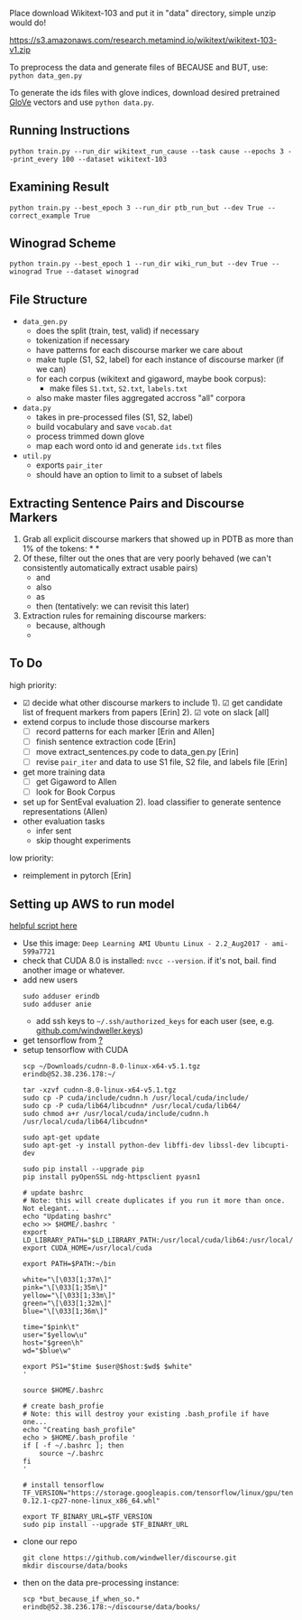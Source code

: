 Place download Wikitext-103 and put it in "data" directory,
simple unzip would do!

https://s3.amazonaws.com/research.metamind.io/wikitext/wikitext-103-v1.zip

To preprocess the data and generate files of BECAUSE and BUT, use:
`python data_gen.py `

To generate the ids files with glove indices, download desired pretrained [GloVe](https://nlp.stanford.edu/projects/glove/) vectors and use `python data.py`.

## Running Instructions

```
python train.py --run_dir wikitext_run_cause --task cause --epochs 3 --print_every 100 --dataset wikitext-103
```

## Examining Result

```
python train.py --best_epoch 3 --run_dir ptb_run_but --dev True --correct_example True
```

## Winograd Scheme

```
python train.py --best_epoch 1 --run_dir wiki_run_but --dev True --winograd True --dataset winograd
```

## File Structure

* `data_gen.py`
	- does the split (train, test, valid) if necessary
	- tokenization if necessary
	- have patterns for each discourse marker we care about
	- make tuple (S1, S2, label) for each instance of discourse marker (if we can)
	- for each corpus (wikitext and gigaword, maybe book corpus):
		- make files `S1.txt`, `S2.txt`, `labels.txt`
	- also make master files aggregated accross "all" corpora
* `data.py`
	- takes in pre-processed files (S1, S2, label)
	- build vocabulary and save `vocab.dat`
	- process trimmed down glove
	- map each word onto id and generate `ids.txt` files
* `util.py`
	- exports `pair_iter`
	- should have an option to limit to a subset of labels

## Extracting Sentence Pairs and Discourse Markers

1. Grab all explicit discourse markers that showed up in PDTB as more than 1% of the tokens:
	* 
	*
2. Of these, filter out the ones that are very poorly behaved (we can't consistently automatically extract usable pairs)
	* and
	* also
	* as
	* then (tentatively: we can revisit this later)
3. Extraction rules for remaining discourse markers:
	* because, although
	* 

## To Do

high priority:

* ☑ decide what other discourse markers to include
   1). ☑ get candidate list of frequent markers from papers [Erin]
   2). ☑ vote on slack [all]
* extend corpus to include those discourse markers
   - ☐ record patterns for each marker [Erin and Allen]
   - ☐ finish sentence extraction code [Erin]
   - ☐ move extract_sentences.py code to data_gen.py [Erin]
   - ☐ revise `pair_iter` and data to use S1 file, S2 file, and labels file [Erin]
* get more training data
	- ☐ get Gigaword to Allen
	- ☐ look for Book Corpus
* set up for SentEval evaluation 
    2). load classifier to generate sentence representations (Allen)
* other evaluation tasks
    - infer sent
    - skip thought experiments

low priority:

* reimplement in pytorch [Erin]

## Setting up AWS to run model

[helpful script here](https://bitbucket.org/jhong1/azure-gpu-setup/src/4f736634c9a714fba988e664805c19cf4ca05508/gpu-setup-part2.sh?at=master&fileviewer=file-view-default)

* Use this image: `Deep Learning AMI Ubuntu Linux - 2.2_Aug2017 - ami-599a7721`
* check that CUDA 8.0 is installed: `nvcc --version`. if it's not, bail. find another image or whatever.
* add new users
	```
	sudo adduser erindb
	sudo adduser anie
	```
	* add ssh keys to `~/.ssh/authorized_keys` for each user (see, e.g. [github.com/windweller.keys](https://github.com/windweller.keys))
* get tensorflow from [?](?)
* setup tensorflow with CUDA
	```
	scp ~/Downloads/cudnn-8.0-linux-x64-v5.1.tgz erindb@52.38.236.178:~/

	tar -xzvf cudnn-8.0-linux-x64-v5.1.tgz
	sudo cp -P cuda/include/cudnn.h /usr/local/cuda/include/
	sudo cp -P cuda/lib64/libcudnn* /usr/local/cuda/lib64/
	sudo chmod a+r /usr/local/cuda/include/cudnn.h /usr/local/cuda/lib64/libcudnn*

	sudo apt-get update
	sudo apt-get -y install python-dev libffi-dev libssl-dev libcupti-dev

	sudo pip install --upgrade pip
	pip install pyOpenSSL ndg-httpsclient pyasn1

	# update bashrc
	# Note: this will create duplicates if you run it more than once. Not elegant...
	echo "Updating bashrc"
	echo >> $HOME/.bashrc '
	export LD_LIBRARY_PATH="$LD_LIBRARY_PATH:/usr/local/cuda/lib64:/usr/local/cuda/extras/CUPTI/lib64"
	export CUDA_HOME=/usr/local/cuda

	export PATH=$PATH:~/bin

	white="\[\033[1;37m\]"
	pink="\[\033[1;35m\]"
	yellow="\[\033[1;33m\]"
	green="\[\033[1;32m\]"
	blue="\[\033[1;36m\]"

	time="$pink\t"
	user="$yellow\u"
	host="$green\h"
	wd="$blue\w"

	export PS1="$time $user@$host:$wd$ $white"
	'

	source $HOME/.bashrc

	# create bash_profie
	# Note: this will destroy your existing .bash_profile if have one...
	echo "Creating bash_profile"
	echo > $HOME/.bash_profile '
	if [ -f ~/.bashrc ]; then
	    source ~/.bashrc
	fi
	'

	# install tensorflow
	TF_VERSION="https://storage.googleapis.com/tensorflow/linux/gpu/tensorflow_gpu-0.12.1-cp27-none-linux_x86_64.whl"

	export TF_BINARY_URL=$TF_VERSION
	sudo pip install --upgrade $TF_BINARY_URL
	```
* clone our repo
	```
	git clone https://github.com/windweller/discourse.git
	mkdir discourse/data/books
	```
* then on the data pre-processing instance:
	```
	scp *but_because_if_when_so.* erindb@52.38.236.178:~/discourse/data/books/
	```



